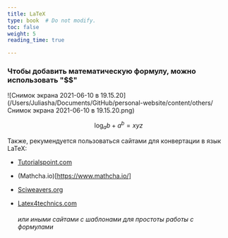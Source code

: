 ```yaml
---
title: LaTeX
type: book  # Do not modify.
toc: false
weight: 5
reading_time: true

---
```


### 

### Чтобы добавить математическую формулу, можно использовать "$$"



![Снимок экрана 2021-06-10 в 19.15.20](/Users/Juliasha/Documents/GitHub/personal-website/content/others/Снимок экрана 2021-06-10 в 19.15.20.png)




$$
\log_{a}{b} + a^{b} = xyz
$$




Также, рекумендуется пользоваться сайтами для конвертации в язык LaTeX:

* [Tutorialspoint.com](https://www.tutorialspoint.com/latex_equation_editor.htm)

* (Mathcha.io)[https://www.mathcha.io/]

* [Sciweavers.org](http://www.sciweavers.org/free-online-latex-equation-editor)

* [Latex4technics.com](https://www.latex4technics.com/)

  ###### или иными сайтами с шаблонами для простоты работы с формулами
